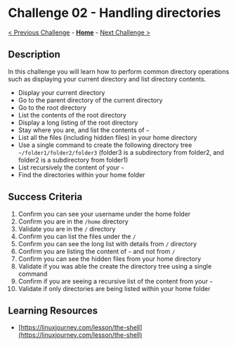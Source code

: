 # Challenge 02 - Handling directories

[< Previous Challenge](./Challenge-01.md) - **[Home](../README.md)** - [Next Challenge >](./Challenge-03.md)

## Description

In this challenge you will learn how to perform common directory operations such as displaying your current directory and list directory contents.

- Display your current directory
- Go to the parent directory of the current directory
- Go to the root directory
- List the contents of the root directory
- Display a long listing of the root directory
- Stay where you are, and list the contents of `~`
- List all the files (including hidden files) in your home directory
- Use a single command to create the following directory tree `~/folder1/folder2/folder3` (folder3 is a subdirectory from folder2, and folder2 is a subdirectory from folder1)
- List recursively the content of your `~` 
- Find the directories within your home folder

## Success Criteria

1. Confirm you can see your username under the home folder
2. Confirm you are in the `/home` directory 
3. Validate you are in the `/` directory
4. Confirm you can list the files under the `/`
5. Confirm you can see the long list with details from `/` directory
6. Confirm you are listing the content of `~` and not from `/`
7. Confirm you can see the hidden files from your home directory
8. Validate if you was able the create the directory tree using a single command
9. Confirm if you are seeing a recursive list of the content from your `~` 
10. Validate if only directories are being listed within your home folder

## Learning Resources

- [https://linuxjourney.com/lesson/the-shell](https://linuxjourney.com/lesson/the-shell)

